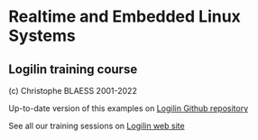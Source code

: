 # Realtime and Embedded Linux Systems

## Logilin training course

(c) Christophe BLAESS 2001-2022

Up-to-date version of this examples on [Logilin Github repository](https://github.com/logilin/ilt/)

See all our training sessions on [Logilin web site](https://www.logilin.fr)

